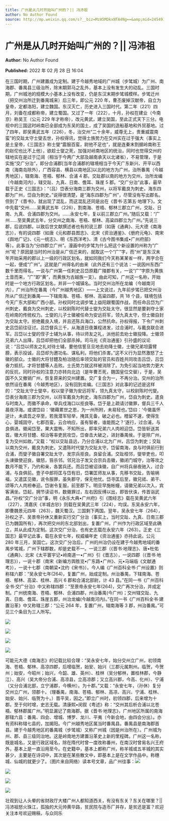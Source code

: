 ```yaml
---
title: 广州是从几时开始叫广州的？|| 冯沛祖
author: No Author Found
source: http://mp.weixin.qq.com/s?__biz=MzA5MDkxNTA4Ng==&amp;mid=2454912003&amp;idx=1&amp;sn=629d01093e8522f9fae27bb1b404ffea&amp;chksm=87a23462b0d5bd7437bdd67404cc1b486dcb28e2135bc229731ad3d807bc15101d6f311beab9#rd
---
```


# 广州是从几时开始叫广州的？|| 冯沛祖

**Author:** No Author Found

**Published:** 2022 年 02 月 28 日 16:04

在三国时期，广州建置成为定制。建于今越秀地域的广州城（步骘城）为广州、南海郡、番禺县三级治所，除末期郭马之乱外，基本上没有发生大的动乱。三国时期，广州城池的规模大小基本上没有改变，仍是东汉末期步骘城模样。步骘迁州（把交州治所迁到番禺城来）后三年，即公元 220 年，曹丕废掉汉献帝，自立为皇帝，定都洛阳，建立魏国。东汉灭亡，历史进入三国时代。第二年（221）四月，刘备在成都称帝，建立蜀国。又过了一年（222），十月，孙权在建业（今南京）称吴王（公元 229 年才称帝），改元黄武，建立吴国，至此正式天下三分。电视中的三国这时岭南已全部成为东吴的国土，成了吴国的造船基地和外贸基地。过了四年，即吴黄武五年（226），冬，治交州“二十余年，威尊无上，贵重威震南蛮”的交趾太守士燮去世，孙权得讯，觉得士族势力在交州实在过于强大（事实上是土皇帝，《三国志》称士燮“震服百蛮，尉他不足也”，就是连秦末割据岭南称王的赵佗也比不上他），欲趁士燮之死，加强对岭南地区的统治，同时也觉得交州的辖地实在是过于辽阔（相当于今两广大部及越南承天以北诸省），不易管理，于是实施“交广分治”，即分合浦郡[当年合浦郡的辖境相当于今天广东新兴、开平以西南（海南岛除外），广西容县、横县以南地区]以北的地方为广州，治所番禺（今越秀地区），辖南海、苍梧、郁林、合浦 4 郡。交趾郡以南的地方为交州，治所龙编（今越南河内），辖交趾、九真、日南、儋耳、珠崖 5 郡。“交广分治”此事，最早载于正史《三国志》：“（吕）岱表分海南三郡为交州，以将军戴良为刺史，海东四郡为广州，岱自为刺史。”说得很清楚，是“海东四郡为广州”，尽管没有写出郡名。但到了《晋书》，就出现了混乱，而这混乱还同是出在《晋书·志第五·地理下》。文中先载“交州……吴黄武五年（226），割南海、苍梧、郁林三郡立广州，交趾、日南、九真、合浦四郡为交州。……永安七年，复以前三郡立广州。”随后又载：“广州……至吴黄武五年，分交州之南海、苍梧、郁林、高粱四郡立为广州。”先说三郡，后说四郡。以致后世文献撰述者也有的说三郡（如唐《通典》、元大德《南海志》），有的说四郡（如唐《元和郡县图志》、北宋《资治通鉴》、《册府元龟》、南宋《舆地广记》、《元一统志》、明《东西洋考》、清《古今图书集成•广州府部》等）。此事当为“分四郡立广州”。漫画中的步骘为什么把这个新设置的州称为“广州”呢？原因是当时的州治是从广信迁来的，就取这一个“广”字，而“州”是东汉末年开始采用的郡以上一级的行政区划名，就如同我们今天称某某省一样，两字合在一起，便成“广州”。这就是广州得名的由来（此外还有三个说法：一说因州东西广数千里而得名，一说与广州第一任刺史吕岱原籍广陵郡有关，一说“广”字原为黄族土音而来，“广”即“黄”，而黄族为古越族一支）。由此可知，广州这一名称，开始时是一个地方行政区划名，并非一个城镇名。当时交州治所在龙编（今越南河内），广州治所在番禺（今广州越秀地区）——上文说过，九年前步骘已把交州治所从广信迁到番禺——下辖南海、苍梧、郁林、高粱四郡，共 18 个县，辖境包括今天广东大部和广西小部。孙权同时北调步骘上益阳跟蜀国作战，而任命吕岱为广州刺史，戴良为交州刺史，以校尉陈时代替士燮为交趾太守。很显然是要剥夺士家在岭南的传统权力。士燮的儿子士徽被任命为安远将军，领九真太守，但士徽自封为交趾太守。拒绝戴良入境，并且还陈兵海口，公然抗命。孙权得报，下令广州刺史吕岱前往征讨。吕岱督兵三千，从海道日夜兼程进发，过合浦时，与戴良联合进军。吕岱以士燮的侄子士辅为从事，待以师友之礼，派他前去劝士徽投降。士徽领兄弟六人出降，吕岱却把他们全部杀掉。司马光《资治通鉴》引孙盛的议论说：“吕岱以师友之礼对待士辅，要他信誓旦旦地去劝降士徽，士徽兄弟坦露臂膀，表示投诚，吕岱却为邀功名、谋私利，将他们杀害。”这不义行为显然激怒了士徽的部众。士徽的大将甘醴及柏治随后率领交趾的官员和百姓共同攻击吕岱，吕岱奋力抵抗，才将甘醴等人击败。士氏势力就这样被消除了。为免引起当地势力更大的反抗，同时孙权的注意力亦转向北边（是年曹丕死，魏国皇位交替），于是，吴国不久又撤销广州，恢复原来的交州建置。交广复合为一，不再分治。交州的治所依然设在番禺（今越秀地区），没有回到龙编。《三国志》对此事的记述是这样的：“交趾太守士燮卒，权以燮子徽为安远将军，领九真太守，以校尉陈时代燮。岱表分海南三郡为交州，以将军戴良为刺史，海东四郡为广州，岱自为刺史。遣良与时南入，而徽不承命，举兵戍海口以拒良等。岱于是上疏请讨徽罪，督兵三千人晨夜浮海。或谓岱曰：‘徽藉累世之恩，为一州所附，未易轻也。’岱曰：‘今徽虽怀逆计，未虞吾之卒至，若我潜军轻举，掩其无备，破之必也。稽留不速，使得生心，婴城固守，七郡百蛮，云合响应，虽有智者，谁能图之？’遂行，过合浦，与良俱进。徽闻岱至，果大震怖，不知所出，即率兄弟六人肉袒迎岱。岱皆斩送其首。徽大将甘醴、桓治等率吏民攻岱，岱奋击大破之，进封番禺侯。于是除广州，复为交州如故。”又载：“权以交趾县远，乃分合浦以北为广州，吕岱为刺史；交趾以南为交州，戴良为刺史。又遣陈时代燮为交趾太守。岱留南海，良与时俱前行到合浦，而燮子徽自署交趾太守，发宗兵拒良。良留合浦。交趾桓邻，燮举吏也，叩头谏徽使迎良，徽怒，笞杀邻。邻兄治子发又合宗兵击徽，徽闭门城守，治等攻之数月不能下，乃约和亲，各罢兵还。而吕岱被诏诛徽，自广州将兵昼夜驰入，过合浦，与良俱前。壹子中郎将匡与岱有旧，岱署匡师友从事，先移书交趾，告喻祸福，又遣匡见徽，说令服罪，虽失郡守，保无他忧。岱寻匡后至，徽兄祗、弟干、颂等六人肉袒奉迎。岱谢令复服，前至郡下。明旦早施帐幔，请徽兄弟以次入，宾客满坐。岱起，拥节读诏书，数徽罪过，左右因反缚以出，即皆伏诛，传首诣武昌。”孙权“交广分治”事，明《永乐大典•广州府》引《图经志》载在吴黄武六年（227），清嘉庆《羊城古钞》则载在吴黄武三年（224），均误。东吴永安六年，即曹魏景元四年（263），魏灭蜀汉。三国剩下两国。翌年，吴永安七年（264），孙权之子、吴景帝孙休又重新实行交广分治（事实上，当时交趾、九真、日南三郡已为魏国所有），再次把交州的东北部划出，复置广州，广州作为行政区域至此确立，并从此成为定制。这次交广分治，也有史志载在永安六年（263）。正史《三国志》最早记此事，载在永安七年，权威编年史《资治通鉴》亦持此说。公元 280 年三月，吴国亡。这次交广分治后，广州的州治仍设在建于今越秀地域的番禺步骘城，广州下辖郡数，却是史载不一。一说三郡（《晋书·地理志》、唐•杜佑《通典》、北宋《太平寰宇记•岭南道一•广州》引《晋志》），一说四郡（《晋书·地理志》），一说十郡（南宋《新编方舆胜览•广东路•广州》、元•马端临《文献通考》），一说十七郡（南朝梁•沈约《宋书》）。今人编《广州百科全书·广州设置》则称辖六郡：“吴永安七年(264)，复置广州，始成定制。州治番禺，下辖南海、苍梧、郁林、高梁、桂林、高兴 6 郡和合浦北部尉，计 43 县。”在同一书《广州百科全书·交广分治》中又称辖四郡：“至景帝永安七年(264)，交广再次分治，并成定制。广州统南海、苍梧、郁林、合浦四郡，州治番禺(今广州)；交州辖交趾、九真、日南、儋耳、珠崖五郡，州治龙编(今越南河内)。”在同一书《广州百科全书·建置沿革》中又称辖三郡：“公元 264 年，复置广州，辖南海等 3 郡，州治番禺。”可见三个条目为三人所写。

![](https://mmbiz.qpic.cn/mmbiz_jpg/PJWG74pLsMYFmJUic1d19AsoCjScq6EhnTqNAnhZmwAibQ917FswLPicGIwibV4BiaibUJpIwl2lhKAHLwmSCGX3hNhQ/640)

![](https://mmbiz.qpic.cn/mmbiz_jpg/PJWG74pLsMYFmJUic1d19AsoCjScq6EhnW8eKQcaIth1sYicHmOeZVWJPvKLQvMsOssNuXP5RzDbhgOrz62sibYNw/640?wx_fmt=jpeg)

![](https://mmbiz.qpic.cn/mmbiz_jpg/PJWG74pLsMYFmJUic1d19AsoCjScq6EhnTYObJpic7Y0N2ypukvic7GJklMQ4dJibPLIHrChktZScSmhByYAnuibsJw/640)

![](https://mmbiz.qpic.cn/mmbiz_png/Ljib4So7yuWgIM7ul7KPyPelicJfZG8cwPd71T6oQqaPGLiaqH1tOYuhhtM3OCrukFRXvuZwaoPhCw5CJR0Nm9LBg/640?wx_fmt=png)

可能元大德《南海志》的记载比较合理：“吴永安七年，始分交州立广州，初领南海、苍梧、郁林、高凉四郡，后增临贺，始安、始兴（三郡元属荆州。临贺，今贺州；始安，今昭州；始兴，今韶、雄、英州）、桂林（吴分郁林，置桂林郡，今静江）、高兴（吴大帝分合浦、高凉县，立高凉郡；又立高兴郡，今高、化州）、宁浦（又分合浦北部，立宁浦郡，今横州）。为十郡。”又载：“永安七年，（孙休）复分交州立广州，领郡十。（理番禺，南海、苍梧、郁林、高凉、高兴、宁浦、桂林、始安、始兴、临贺为十。）晋平吴，因之。”即立广州时，初领四郡，后来增为十郡。至于何时增，史志无载。清康熙•闵叙《粤述》称：“交州其后析合浦以北苍梧、郁林郡属广州。”明显漏记了南海郡。据《晋书·地理志》，广州地区所属的南海郡辖六县：番禺、四会、增城、博罗、龙川、平夷（今新会地，由四会分出）。亦有资料称辖七县的，加揭阳。今广州越秀地区属当时番禺县。番禺县是南海郡首县。建于今越秀地区的番禺城（步骘城）又称广州城（因是州治所在）。广州城为州、郡、县三级同治地。这是岭南地方建置沿革史上新的里程碑。广州这一名称，既是城名，又是行政区域名，除在隋代时曾一度改称番州，在南汉时曾易名兴王府外，基本上是一直沿用至今。在史籍中，基本上都称广州，称羊城或五羊城的其实甚少，主要是在诗词中，其次是在某些散文中，即基本上是在文学作品中。称穗城、仙城的就更少了。（图片来自网络）读本号文章，品广州往事：![](https://mmbiz.qpic.cn/mmbiz_png/Ljib4So7yuWgIM7ul7KPyPelicJfZG8cwPL819TibpbkibcichMBlVNPShcjDeGlnmS2BvgMJphwO2o6gZicBzhPZSHw/640?wx_fmt=png)

![](https://mmbiz.qpic.cn/mmbiz_jpg/PJWG74pLsMYFmJUic1d19AsoCjScq6EhnyKHw0eTxDgtfYJHLKLKIxcQ7icr6veeUrrLlUsXtpibX5dko9uLeu16Q/640)

![](https://mmbiz.qpic.cn/mmbiz_png/Ljib4So7yuWgIM7ul7KPyPelicJfZG8cwPeZVfWtUBrpn7T3MCYx0cL9KOHGw5boUF0hY15568fPIpaUfJDkTibtQ/640?wx_fmt=png)

![](https://mmbiz.qpic.cn/mmbiz_png/Ljib4So7yuWgIM7ul7KPyPelicJfZG8cwP6Vs3jDicKora5ppfpHOjYBnkVCs7icRI8GjVLR9RTlGiciaC0oCsZOKFEQ/640?wx_fmt=png)

壮观到让人头晕的省财政厅大楼广州人都知道西关，有没有东关？东关在哪里？|| 冯沛祖怒火珠江，孤独的大元帅黄华路，贫民院与造币厂并存，是贫还是富？欢迎关注本号欢迎赐稿，与众同乐
